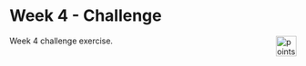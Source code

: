 # Week 4 - Challenge

<img alt="points bar" align="right" height="36" src="../../blob/status/.github/activity-icons/points-bar.svg" />

Week 4 challenge exercise.

